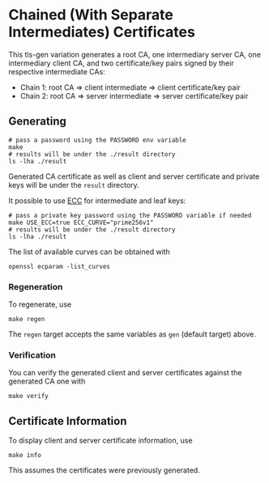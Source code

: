 # Chained (With Separate Intermediates) Certificates

This tls-gen variation generates a root CA,
one intermediary server CA, one intermediary client CA, and two certificate/key pairs signed by
their respective intermediate CAs:

 * Chain 1: root CA => client intermediate => client certificate/key pair
 * Chain 2: root CA => server intermediate => server certificate/key pair

## Generating

``` shell
# pass a password using the PASSWORD env variable
make
# results will be under the ./result directory
ls -lha ./result
```

Generated CA certificate as well as client and server certificate and private keys will be
under the `result` directory.

It possible to use [ECC](https://blog.cloudflare.com/a-relatively-easy-to-understand-primer-on-elliptic-curve-cryptography/) for intermediate and leaf keys:

``` shell
# pass a private key password using the PASSWORD variable if needed
make USE_ECC=true ECC_CURVE="prime256v1"
# results will be under the ./result directory
ls -lha ./result
```

The list of available curves can be obtained with

``` shell
openssl ecparam -list_curves
```

### Regeneration

To regenerate, use

``` shell
make regen
```

The `regen` target accepts the same variables as `gen` (default target) above.

### Verification

You can verify the generated client and server certificates against the generated CA one with

``` shell
make verify
```

## Certificate Information

To display client and server certificate information, use

``` shell
make info
```

This assumes the certificates were previously generated.
